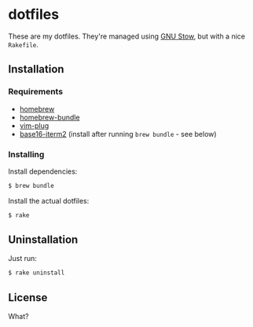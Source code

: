 # dotfiles

These are my dotfiles. They're managed using [GNU Stow](https://www.gnu.org/software/stow/),
but with a nice `Rakefile`.

## Installation

### Requirements

* [homebrew](http://brew.sh)
* [homebrew-bundle](https://github.com/Homebrew/homebrew-bundle)
* [vim-plug](https://github.com/junegunn/vim-plug)
* [base16-iterm2](https://github.com/chriskempson/base16-iterm2) (install after running `brew bundle` - see below)

### Installing

Install dependencies:

```bash
$ brew bundle
```

Install the actual dotfiles:

```bash
$ rake
```

## Uninstallation

Just run:

```bash
$ rake uninstall
```

## License

What?

